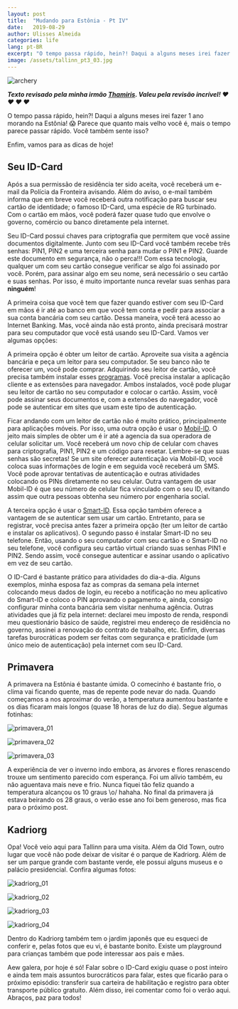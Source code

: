 ```yaml
---
layout: post
title:  "Mudando para Estônia - Pt IV"
date:   2019-08-29
author: Ulisses Almeida
categories: life
lang: pt-BR
excerpt: "O tempo passa rápido, hein?! Daqui a alguns meses irei fazer 1 ano morando na Estônia! 😱 Parece que quanto mais velho você é, mais o tempo parece passar rápido. Você também sente isso? Venha ver as novidades!"
image: /assets/tallinn_pt3_03.jpg
---
```


![archery](/assets/tallinn_pt_04.jpg)

__*Texto revisado pela minha irmão [Thamiris](https://twitter.com/missdracaryz). Valeu pela revisão incrível! ❤️ ❤️ ❤️ ❤️*__

O tempo passa rápido, hein?! Daqui a alguns meses irei fazer 1 ano morando na Estônia! 😱 Parece que quanto mais velho você é, mais o tempo parece passar rápido. Você também sente isso?

Enfim, vamos para as dicas de hoje!


## Seu ID-Card

Após a sua permissão de residência ter sido aceita, você receberá um e-mail da Polícia da Fronteira avisando. Além do aviso, o e-mail também informa que em breve você receberá outra notificação para buscar seu cartão de identidade; o famoso ID-Card, uma espécie de RG turbinado. Com o cartão em mãos, você poderá fazer quase tudo que envolve o governo, comércio ou banco diretamente pela internet.

Seu ID-Card possui chaves para criptografia que permitem que você assine documentos digitalmente. Junto com seu ID-Card você também recebe três senhas: PIN1, PIN2 e uma terceira senha para mudar o PIN1 e PIN2. Guarde este documento em segurança, não o perca!!! Com essa tecnologia, qualquer um com seu cartão consegue verificar se algo foi assinado por você. Porém, para assinar algo em seu nome, será necessário o seu cartão e suas senhas. Por isso, é muito importante nunca revelar suas senhas para __ninguém__!

A primeira coisa que você tem que fazer quando estiver com seu ID-Card em mãos é ir até ao banco em que você tem conta e pedir para associar a sua conta bancária com seu cartão. Dessa maneira, você terá acesso ao Internet Banking. Mas, você ainda não está pronto, ainda precisará mostrar para seu computador que você está usando seu ID-Card. Vamos ver algumas opções:

A primeira opção é obter um leitor de cartão. Aproveite sua visita a agência bancária e peça um leitor para seu computador. Se seu banco não te oferecer um, você pode comprar. Adquirindo seu leitor de cartão, você precisa também instalar esses [programas](https://installer.id.ee/?lang=eng). Você precisa instalar a aplicação cliente e as extensões para navegador. Ambos instalados, você pode plugar seu leitor de cartão no seu computador e colocar o cartão. Assim, você pode assinar seus documentos e, com a extensões do navegador, você pode se autenticar em sites que usam este tipo de autenticação.

Ficar andando com um leitor de cartão não é muito prático, principalmente para aplicações móveis. Por isso, uma outra opção é usar o [Mobil-ID](https://www.id.ee/index.php?id=36881). O jeito mais simples de obter um é ir até a agencia da sua operadora de celular solicitar um. Você receberá um novo chip de celular com chaves para criptografia, PIN1, PIN2 e um código para resetar. Lembre-se que suas senhas são secretas! Se um site oferecer autenticação via Mobil-ID, você coloca suas informações de login e em seguida você receberá um SMS. Você pode aprovar tentativas de autenticação e outras atividades colocando os PINs diretamente no seu celular. Outra vantagem de usar Mobil-ID é que seu número de celular fica vinculado com o seu ID, evitando assim que outra pessoas obtenha seu número por engenharia social.

A terceira opção é usar o [Smart-ID](https://www.smart-id.com/). Essa opção também oferece a vantagem de se autenticar sem usar um cartão. Entretanto, para se registrar, você precisa antes fazer a primeira opção (ter um leitor de cartão e instalar os aplicativos). O segundo passo é instalar Smart-ID no seu telefone. Então, usando o seu computador com seu cartão e o Smart-ID no seu telefone, você configura seu cartão virtual criando suas senhas PIN1 e PIN2. Sendo assim, você consegue autenticar e assinar usando o aplicativo em vez de seu cartão.

O ID-Card é bastante prático para atividades do dia-a-dia. Alguns exemplos, minha esposa faz as compras da semana pela internet colocando meus dados de login, eu recebo a notificação no meu aplicativo do Smart-ID e coloco o PIN aprovando o pagamento e, ainda, consigo configurar minha conta bancária sem visitar nenhuma agência. Outras atividades que já fiz pela internet: declarei meu imposto de renda, respondi meu questionário básico de saúde, registrei meu endereço de residência no governo, assinei a renovação do contrato de trabalho, etc. Enfim, diversas tarefas burocráticas podem ser feitas com segurança e praticidade (um único meio de autenticação) pela internet com seu ID-Card.


## Primavera

A primavera na Estônia é bastante úmida. O comecinho é bastante frio, o clima vai ficando quente, mas de repente pode nevar do nada. Quando começamos a nos aproximar do verão, a temperatura aumentou bastante e os dias ficaram mais longos (quase 18 horas de luz do dia). Segue algumas fotinhas:

![primavera_01](/assets/spring-01.jpg)

![primavera_02](/assets/spring-02.jpg)

![primavera_03](/assets/spring-03.jpg)

A experiência de ver o inverno indo embora, as árvores e flores renascendo trouxe um sentimento parecido com esperança. Foi um alívio também, eu não aguentava mais neve e frio. Nunca fiquei tão feliz quando a temperatura alcançou os 10 graus \o/ hahaha. No final da primavera já estava beirando os 28 graus, o verão esse ano foi bem generoso, mas fica para o próximo post.

## Kadriorg

Opa! Você veio aqui para Tallinn para uma visita. Além da Old Town, outro lugar que você não pode deixar de visitar é o parque de Kadriorg. Além de ser um parque grande com bastante verde, ele possui alguns museus e o palácio presidencial. Confira algumas fotos:

![kadriorg_01](/assets/kadriorg-01.jpg)

![kadriorg_02](/assets/kadriorg-02.jpg)

![kadriorg_03](/assets/kadriorg-03.jpg)

![kadriorg_04](/assets/kadriorg-04.jpg)

Dentro do Kadriorg também tem o jardim japonês que eu esqueci de conferir e, pelas fotos que eu vi, é bastante bonito. Existe um playground para crianças também que pode interessar aos pais e mães.

Aew galera, por hoje é só! Falar sobre o ID-Card exigiu quase o post inteiro e ainda tem mais assuntos burocráticos para falar, estes que ficarão para o próximo episódio: transferir sua carteira de habilitação e registro para obter transporte público gratuito. Além disso, irei comentar como foi o verão aqui. Abraços, paz para todos!
